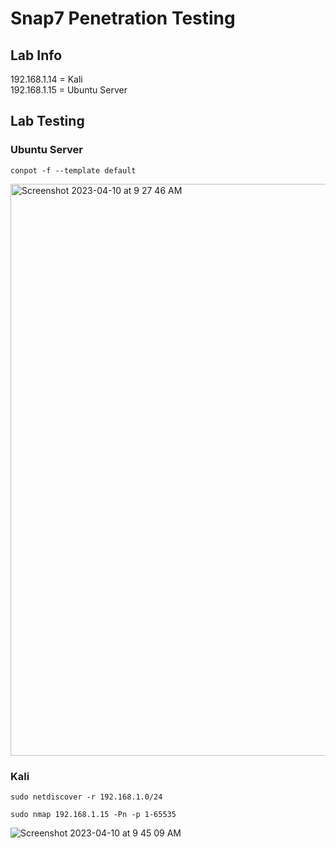 # Snap7 Penetration Testing

## Lab Info

192.168.1.14 = Kali<br/>
192.168.1.15 = Ubuntu Server

## Lab Testing

### Ubuntu Server

``conpot -f --template default``

<img width="915" alt="Screenshot 2023-04-10 at 9 27 46 AM" src="https://user-images.githubusercontent.com/96379191/230808053-fc8110cc-7f76-469c-8995-8243fcbd3d7c.png">

### Kali

``sudo netdiscover -r 192.168.1.0/24 ``



``sudo nmap 192.168.1.15 -Pn -p 1-65535 ``

![Screenshot 2023-04-10 at 9 45 09 AM](https://user-images.githubusercontent.com/96379191/230809266-f1028907-1bab-4ccb-b33e-7a99d9b1bb7c.png)




